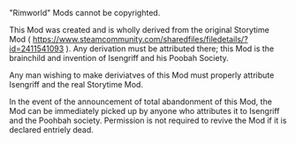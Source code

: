 ﻿"Rimworld" Mods cannot be copyrighted.

This Mod was created and is wholly derived from the original Storytime Mod ( https://www.steamcommunity.com/sharedfiles/filedetails/?id=2411541093 ). Any derivation must be attributed there; this Mod is the brainchild and invention of Isengriff and his Poobah Society.

Any man wishing to make deriviatves of this Mod must properly attribute Isengriff and the real Storytime Mod.

In the event of the announcement of total abandonment of this Mod, the Mod can be immediately picked up by anyone who attributes it to Isengriff and the Poohbah society. Permission is not required to revive the Mod if it is declared entriely dead.